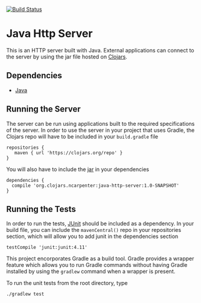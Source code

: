 [![Build Status](https://travis-ci.org/NicoleCarpenter/JavaHttpServer.svg?branch=master)](https://travis-ci.org/NicoleCarpenter/JavaHttpServer)

# Java Http Server

This is an HTTP server built with Java. External applications can connect to the server by using the jar file hosted on [Clojars](https://clojars.org).

## Dependencies

* [Java](https://java.com/en/download/)

## Running the Server

The server can be run using applications built to the required specifications of the server. In order to use the server in your project that uses Gradle, the Clojars repo will have to be included in your `build.gradle` file

```
repositories {
   maven { url 'https://clojars.org/repo' }
}

```

You will also have to include the [jar](https://clojars.org/org.clojars.ncarpenter/java-http-server) in your dependencies

```
dependencies {
  compile 'org.clojars.ncarpenter:java-http-server:1.0-SNAPSHOT'
}
```

## Running the Tests

In order to run the tests, [JUnit](http://junit.org/junit4/) should be included as a dependency. In your build file, you can include the `mavenCentral()` repo in your repositories section, which will allow you to add junit in the dependencies section

```
testCompile 'junit:junit:4.11'
```

This project encorporates Gradle as a build tool. Gradle provides a wrapper feature which allows you to run Gradle commands without having Gradle installed by using the `gradlew` command when a wrapper is present.

To run the unit tests from the root directory, type

```
./gradlew test
```